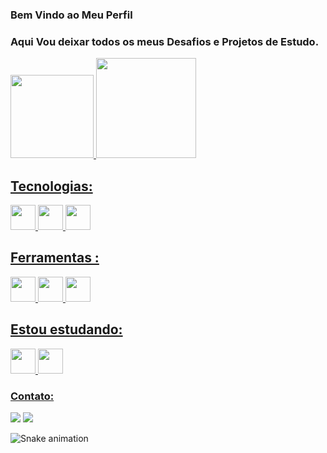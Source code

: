 ### Bem Vindo ao Meu Perfil 
### Aqui Vou deixar todos os meus Desafios e Projetos  de Estudo.

<div>
<a href="https://github.com/guirondj">
<img height="133em" src="https://github-readme-stats.vercel.app/api/top-langs/?username=guirondj&layout=compact&langs_count=7&theme=dracula"/>
<img height="160em" src="https://github-readme-stats.vercel.app/api?username=guirondj&show_icons=true&theme=dracula&include_all_commits=true&count_private=true"/>
</div>
  
## Tecnologias:
<img src="https://cdn.jsdelivr.net/gh/devicons/devicon/icons/html5/html5-original-wordmark.svg" width="40" height="40"/> <img src="https://cdn.jsdelivr.net/gh/devicons/devicon/icons/css3/css3-original-wordmark.svg" width="40" height="40"/> <img src="https://cdn.jsdelivr.net/gh/devicons/devicon/icons/javascript/javascript-original.svg" width="40" height="40"/>

## Ferramentas :
<img src="https://cdn.jsdelivr.net/gh/devicons/devicon/icons/vscode/vscode-original-wordmark.svg" width="40" height="40"/> <img src="https://cdn.jsdelivr.net/gh/devicons/devicon/icons/git/git-original-wordmark.svg" width="40" height="40"/> <img src="https://cdn.jsdelivr.net/gh/devicons/devicon/icons/github/github-original.svg" width="40" height="40"/>

## Estou estudando:
<img src="https://cdn.jsdelivr.net/gh/devicons/devicon/icons/javascript/javascript-original.svg" width="40" height="40"/> <img src="https://cdn.jsdelivr.net/gh/devicons/devicon/icons/python/python-original-wordmark.svg" width="40" height="40"/>

### Contato:
<div> 
<a href="https://www.linkedin.com/in/lucas-guiron-10b9b81b4/" target="_blank"><img src="https://img.shields.io/badge/-LinkedIn-%230077B5?style=for-the-badge&logo=linkedin&logoColor=white" target="_blank"></a> <a href = "mailto:contatoguirondj@gmail.com"><img src="https://img.shields.io/badge/Gmail-D14836?style=for-the-badge&logo=gmail&logoColor=white" target="_blank"></a> 
</div>

  ![Snake animation](https://github.com/guirondj/guirondj/blob/output/github-contribution-grid-snake.svg)
